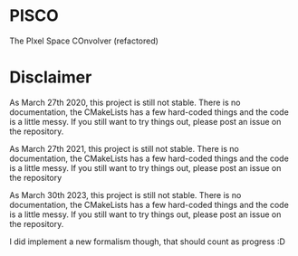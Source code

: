 # PISCO
The PIxel Space COnvolver (refactored)

# Disclaimer
As March 27th 2020, this project is still not stable. There is no documentation, the CMakeLists has
a few hard-coded things and the code is a little messy. If you still want to try things out, please
post an issue on the repository. 

As March 27th 2021, this project is still not stable. There is no documentation, the CMakeLists has
a few hard-coded things and the code is a little messy. If you still want to try things out, please
post an issue on the repository

As March 30th 2023, this project is still not stable. There is no documentation, the CMakeLists has
a few hard-coded things and the code is a little messy. If you still want to try things out, please
post an issue on the repository. 

I did implement a new formalism though, that should count as progress :D
